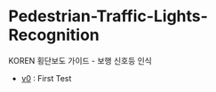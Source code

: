 # Pedestrian-Traffic-Lights-Recognition
KOREN 횡단보도 가이드 - 보행 신호등 인식

- [v0](https://github.com/icns-distributed-cloud/Pedestrian-Traffic-Lights-Recognition/tree/master/v0) : First Test
